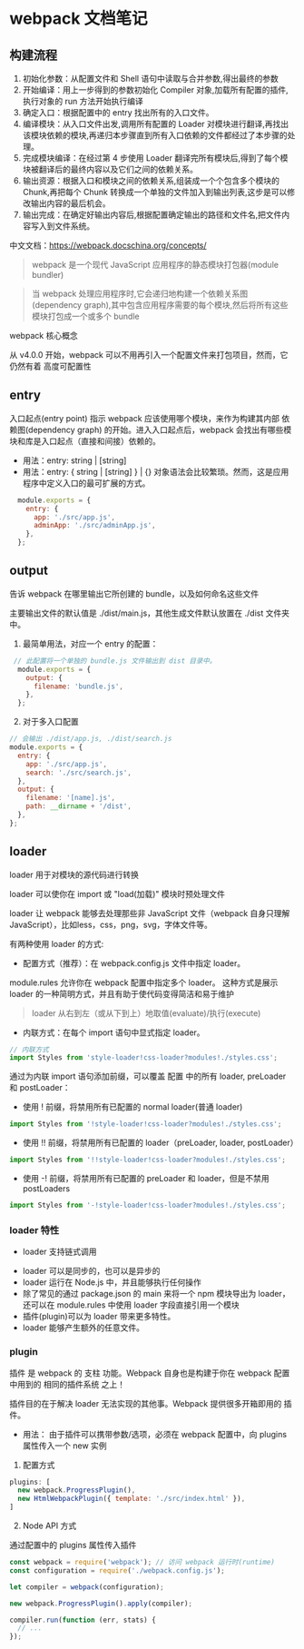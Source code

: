 # webpack 文档笔记

## 构建流程

1. 初始化参数：从配置文件和 Shell 语句中读取与合并参数,得出最终的参数
2. 开始编译：用上一步得到的参数初始化 Compiler 对象,加载所有配置的插件,执行对象的 run 方法开始执行编译
3. 确定入口：根据配置中的 entry 找出所有的入口文件。
4. 编译模块：从入口文件出发,调用所有配置的 Loader 对模块进行翻译,再找出该模块依赖的模块,再递归本步骤直到所有入口依赖的文件都经过了本步骤的处理。
5. 完成模块编译：在经过第 4 步使用 Loader 翻译完所有模块后,得到了每个模块被翻译后的最终内容以及它们之间的依赖关系。
6. 输出资源：根据入口和模块之间的依赖关系,组装成一个个包含多个模块的 Chunk,再把每个 Chunk 转换成一个单独的文件加入到输出列表,这步是可以修改输出内容的最后机会。
7. 输出完成：在确定好输出内容后,根据配置确定输出的路径和文件名,把文件内容写入到文件系统。

中文文档：<https://webpack.docschina.org/concepts/>

> webpack 是一个现代 JavaScript 应用程序的静态模块打包器(module bundler)

> 当 webpack 处理应用程序时,它会递归地构建一个依赖关系图(dependency graph),其中包含应用程序需要的每个模块,然后将所有这些模块打包成一个或多个 bundle

webpack 核心概念

从 v4.0.0 开始，webpack 可以不用再引入一个配置文件来打包项目，然而，它仍然有着 高度可配置性

## entry

入口起点(entry point) 指示 webpack 应该使用哪个模块，来作为构建其内部 依赖图(dependency graph) 的开始。进入入口起点后，webpack 会找出有哪些模块和库是入口起点（直接和间接）依赖的。

- 用法：entry: string | [string]
- 用法：entry: { <entryChunkName> string | [string] } | {} 对象语法会比较繁琐。然而，这是应用程序中定义入口的最可扩展的方式。

``` js
  module.exports = {
    entry: {
      app: './src/app.js',
      adminApp: './src/adminApp.js',
    },
  };

```

## output

告诉 webpack 在哪里输出它所创建的 bundle，以及如何命名这些文件

主要输出文件的默认值是 ./dist/main.js，其他生成文件默认放置在 ./dist 文件夹中。

1. 最简单用法，对应一个 entry 的配置：

``` js
 // 此配置将一个单独的 bundle.js 文件输出到 dist 目录中。
  module.exports = {
    output: {
      filename: 'bundle.js',
    },
  };
```

2. 对于多入口配置

``` js
// 会输出 ./dist/app.js, ./dist/search.js
module.exports = {
  entry: {
    app: './src/app.js',
    search: './src/search.js',
  },
  output: {
    filename: '[name].js',
    path: __dirname + '/dist',
  },
};
```

## loader

loader 用于对模块的源代码进行转换

loader 可以使你在 import 或 "load(加载)" 模块时预处理文件

loader 让 webpack 能够去处理那些非 JavaScript 文件（webpack 自身只理解 JavaScript），比如less，css，png，svg，字体文件等。

有两种使用 loader 的方式:
- 配置方式（推荐）：在 webpack.config.js 文件中指定 loader。

module.rules 允许你在 webpack 配置中指定多个 loader。 这种方式是展示 loader 的一种简明方式，并且有助于使代码变得简洁和易于维护

> loader 从右到左（或从下到上）地取值(evaluate)/执行(execute)

- 内联方式：在每个 import 语句中显式指定 loader。

``` js
// 内联方式
import Styles from 'style-loader!css-loader?modules!./styles.css';
```

通过为内联 import 语句添加前缀，可以覆盖 配置 中的所有 loader, preLoader 和 postLoader：

- 使用 ! 前缀，将禁用所有已配置的 normal loader(普通 loader)

``` js
import Styles from '!style-loader!css-loader?modules!./styles.css';
```

* 使用 !! 前缀，将禁用所有已配置的 loader（preLoader, loader, postLoader）

``` js
import Styles from '!!style-loader!css-loader?modules!./styles.css';
```

* 使用 -! 前缀，将禁用所有已配置的 preLoader 和 loader，但是不禁用 postLoaders

``` js
import Styles from '-!style-loader!css-loader?modules!./styles.css';
```

### loader 特性

* loader 支持链式调用
- loader 可以是同步的，也可以是异步的
- loader 运行在 Node.js 中，并且能够执行任何操作
- 除了常见的通过 package.json 的 main 来将一个 npm 模块导出为 loader，还可以在 module.rules 中使用 loader 字段直接引用一个模块
- 插件(plugin)可以为 loader 带来更多特性。
- loader 能够产生额外的任意文件。

### plugin

插件 是 webpack 的 支柱 功能。Webpack 自身也是构建于你在 webpack 配置中用到的 相同的插件系统 之上！

插件目的在于解决 loader 无法实现的其他事。Webpack 提供很多开箱即用的 插件。

- 用法：
由于插件可以携带参数/选项，必须在 webpack 配置中，向 plugins 属性传入一个 new 实例

1. 配置方式

``` js
plugins: [
  new webpack.ProgressPlugin(),
  new HtmlWebpackPlugin({ template: './src/index.html' }),
]
```

2. Node API 方式

通过配置中的 plugins 属性传入插件

``` js
const webpack = require('webpack'); // 访问 webpack 运行时(runtime)
const configuration = require('./webpack.config.js');

let compiler = webpack(configuration);

new webpack.ProgressPlugin().apply(compiler);

compiler.run(function (err, stats) {
  // ...
});

```
